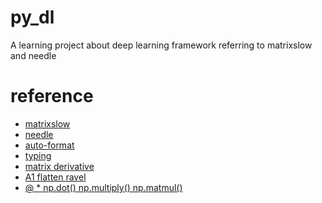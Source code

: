 <!--
 * @Author: yitong 2969413251@qq.com
 * @Date: 2023-02-07 12:59:59
-->
# py_dl
A learning project about deep learning framework referring to matrixslow and needle

# reference
- [matrixslow](https://github.com/zc911/MatrixSlow)
- [needle](https://github.com/dlsyscourse)
- [auto-format](https://zhuanlan.zhihu.com/p/203307235)
- [typing](https://juejin.cn/post/7021332689038868511)
- [matrix derivative](https://zhuanlan.zhihu.com/p/263777564)
- [A1 flatten ravel](https://blog.csdn.net/qq_45100273/article/details/104729269)
- [@ * np.dot() np.multiply() np.matmul()](https://www.cnblogs.com/ssyfj/p/12913015.html)